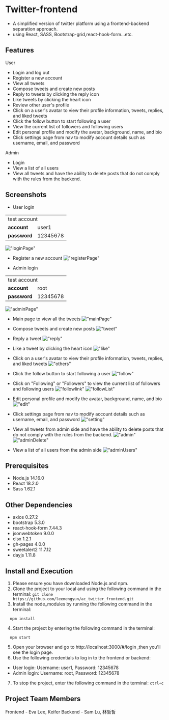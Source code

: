 # Twitter-frontend

- A simplified version of twitter platform using a frontend-backend separation approach.
- using React, SASS, Bootstrap-grid,react-hook-form...etc.

## Features

User

- Login and log out
- Register a new account
- View all tweets
- Compose tweets and create new posts
- Reply to tweets by clicking the reply icon
- Like tweets by clicking the heart icon
- Review other user's profile
- Click on a user's avatar to view their profile information, tweets, replies, and liked tweets
- Click the follow button to start following a user
- View the current list of followers and following users
- Edit personal profile and modify the avatar, background, name, and bio
- Click settings page from nav to modify account details such as username, email, and password

Admin

- Login
- View a list of all users
- View all tweets and have the ability to delete posts that do not comply with the rules from the backend.

## Screenshots

- User login
<table>
  <tr>
    <td colspan="2">test account </td>
  </tr>
   <tr>
    <td><b>account</b></td>
    <td>user1</td>
  </tr>
    <tr>
    <td><b>password</b></td>
    <td>12345678</td>
  </tr>
</table>

!["loginPage"](public/login.png)

- Register a new account
  !["registerPage"](public/register.png)

- Admin login
<table>
  <tr>
    <td colspan="2">test account </td>
  </tr>
   <tr>
    <td><b>account</b></td>
    <td>root</td>
  </tr>
    <tr>
    <td><b>password</b></td>
    <td>12345678</td>
  </tr>
</table>

!["adminPage"](public/admin.png)

- Main page to view all the tweets
  !["mainPage"](public/mainPage.png)

- Compose tweets and create new posts
  !["tweet"](public/推文.png)

- Reply a tweet
  !["reply"](public/回覆.png)

- Like a tweet by clicking the heart icon
  !["like"](public/喜歡.png)

- Click on a user's avatar to view their profile information, tweets, replies, and liked tweets
  !["others"](public/其他用戶.png)

- Click the follow button to start following a user
  !["follow"](public/跟隨.png)

- Click on "Following" or "Followers" to view the current list of followers and following users
  !["followlink"](public/追隨名單.png)
  !["followList"](public/跟隨列表.png)

- Edit personal profile and modify the avatar, background, name, and bio
  !["edit"](public/edirProfile.png)

- Click settings page from nav to modify account details such as username, email, and password
  !["setting"](public/settingPage.png)

- View all tweets from admin side and have the ability to delete posts that do not comply with the rules from the backend.
  !["admin"](public/後台.png)
  !["adminDelete"](public/後台刪除推文.png)

- View a list of all users from the admin side
  !["adminUsers"](public/後台使用者列表.png)

## Prerequisites

- Node.js 14.16.0
- React 18.2.0
- Sass 1.62.1

## Other Dependencies

- axios 0.27.2
- bootstrap 5.3.0
- react-hook-form 7.44.3
- jsonwebtoken 9.0.0
- clsx 1.2.1
- gh-pages 4.0.0
- sweetalert2 11.7.12
- dayjs 1.11.8

## Install and Execution

1. Please ensure you have downloaded Node.js and npm.
2. Clone the project to your local and using the following command in the terminal:
   `git clone https://github.com/leemengyun/ac_twitter_frontend.git`
3. Install the node_modules by running the following command in the terminal:

```
  npm install
```

4. Start the project by entering the following command in the terminal:

```
  npm start
```

5. Open your browser and go to http://localhost:3000/#/login ,then you'll see the login page.
6. Use the following credentials to log in to the frontend or backend:

- User login: Username: user1, Password: 12345678
- Admin login: Username: root, Password: 12345678

7. To stop the project, enter the following command in the terminal:
   `ctrl+c`

## Project Team Members

Frontend - Eva Lee, Keifer
Backend - Sam Lu, 林哲哲
